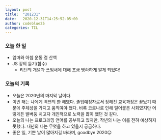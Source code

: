 ```yaml
---
layout: post
title:  "201231"
date:   2020-12-31T14:25:52-05:00
author: codeblue25
categories: TIL
---
```


<h3>오늘 한 일</h3>

* 엄마와 아침 운동 겸 산책
* JS 강의 듣기(함수)
  * 리턴의 개념과 쓰임새에 대해 조금 명확하게 알게 되었다!



<h3>오늘의 기록</h3>

* 오늘은 2020년의 마지막 날이다. 
* 이번 해는 나에게 격변의 한 해였다. 졸업예정자로서 정해진 교육과정은 끝났기 때문에 주체성을 가지고 움직여야 했다. 비록 코로나로 인해 얼어붙은 사회였지만 어떻게든 발버둥 치고자 개인적으로 노력을 많이 했던 것 같다. 
* 오늘의 나는 프로그래밍 언어를 공부하고 있지만, 작년의 나는 이를 전혀 예상하지 못했다. 내년의 나는 무엇을 하고 있을지 궁금하다.
* 좋은 일, 기쁜 날이 많아지길 바라며, goodbye 2020😌

